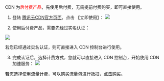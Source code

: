 CDN 为<font color="red">后付费产品</font>，先使用后付费，无需提前付费购买，即可直接使用。

1. 登陆 [腾讯云CDN官方页面](https://www.qcloud.com/product/cdn.html)，点击 【立即使用】：
 ![](https://mc.qcloudimg.com/static/img/37e78fb6baeade5c4d83e0554e909b24/image.png)

2. 使用后付费产品，需要先经过实名认证：

 ![](https://mccdn.qcloud.com/static/img/08ea8f8a8cfef57200c4a97e02acd9b3/image.png)

 若您已经通过实名认证，则可直接进入 CDN 控制台进行使用。
 
3. 完成认证后，选择计费方式，您就可以直接进入 CDN 控制台，开始使用 CDN 加速服务：
 ![](https://mccdn.qcloud.com/static/img/d253d2e3abb4b00b329126a20c90670b/image.png)

若您选择使用流量计费，可以购买流量包进行抵扣，[点击购买](http://manage.qcloud.com/shoppingcart/shop.php?tab=cdn)。